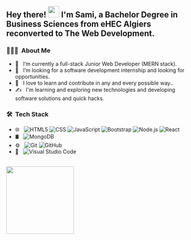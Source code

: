 <h2> Hey there! <img src="https://raw.githubusercontent.com/iampavangandhi/iampavangandhi/master/gifs/Hi.gif" width="30px"> I'm Sami,
  a Bachelor Degree in Business Sciences from eHEC Algiers reconverted to The Web Development. </h2>

<h3> 👨🏻‍💻 &nbsp;About Me </h3>

- 🔭 &nbsp; I’m currently a full-stack Junior Web Developer (MERN stack). 
- 👯 &nbsp; I’m looking for a software development internship and looking for opportunities. 
- 🌱 &nbsp; I love to learn and contribute in any and every possible way..
- ✍️ &nbsp; I'm learning and exploring new technologies and developing software solutions and quick hacks.

<h3> 🛠 &nbsp;Tech Stack</h3>

- 🌐 &nbsp;
  ![HTML5](https://img.shields.io/badge/-HTML5-333333?style=flat&logo=HTML5)
  ![CSS](https://img.shields.io/badge/-CSS-333333?style=flat&logo=CSS3&logoColor=1572B6)
  ![JavaScript](https://img.shields.io/badge/-JavaScript-333333?style=flat&logo=javascript)
  ![Bootstrap](https://img.shields.io/badge/-Bootstrap-333333?style=flat&logo=bootstrap&logoColor=563D7C)
  ![Node.js](https://img.shields.io/badge/-Node.js-333333?style=flat&logo=node.js)
  ![React](https://img.shields.io/badge/-React-333333?style=flat&logo=react)
- 🛢 &nbsp;  ![MongoDB](https://img.shields.io/badge/-MongoDB-333333?style=flat&logo=mongodb)
- ⚙️ &nbsp;
  ![Git](https://img.shields.io/badge/-Git-333333?style=flat&logo=git)
  ![GitHub](https://img.shields.io/badge/-GitHub-333333?style=flat&logo=github)
- 🔧 &nbsp;
  ![Visual Studio Code](https://img.shields.io/badge/-Visual%20Studio%20Code-333333?style=flat&logo=visual-studio-code&logoColor=007ACC)

<br/>

<a href="https://github.com/AVS1508">
  <img height="180em" src="https://github-readme-stats.vercel.app/api?username=Dz-LevelZero&theme=buefy&show_icons=true" />
<!--   <img height="180em" src="https://github-readme-stats.vercel.app/api/top-langs/?username=Dz-LevelZero&theme=buefy&layout=compact" /> -->
</a>

<br/>

<!-- <h3> 🤝🏻 &nbsp;Connect with Me </h3>

<p align="center">
<a href="mywebsite"><img alt="Website" src="https://img.shields.io/badge/Website-mywebsite-blue?style=flat-square&logo=google-chrome"></a>
<a href="mylinkedin"><img alt="LinkedIn" src="https://img.shields.io/badge/LinkedIn-mylinkedin-blue?style=flat-square&logo=linkedin"></a>
<a href="myinstagram"><img alt="Instagram" src="https://img.shields.io/badge/Instagram-myinstagram-blue?style=flat-square&logo=instagram"></a>
<a href="mymail"><img alt="Email" src="https://img.shields.io/badge/Email-mymail-blue?style=flat-square&logo=gmail"></a>
</p> -->

<!-- ⭐️ From [AVS1508](https://github.com/AVS1508) -->

